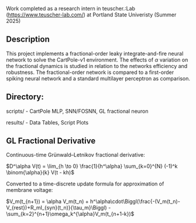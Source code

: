 

Work completed as a research intern in teuscher.:Lab (https://www.teuscher-lab.com/) at Portland State Univeristy (Summer 2025)
## Description
This project implements a fractional-order leaky integrate-and-fire neural network to solve the CartPole-v1 environment. The effects of $\alpha$ variation on the fractional dynamics is studied in relation to the networks efficiency and robustness. The fractional-order network is compared to a first-order spiking neural network and a standard multilayer perceptron as comparison.

## Directory:
scripts/ - CartPole MLP, SNN/FOSNN, GL fractional neuron

results/ - Data Tables, Script Plots

## GL Fractional Derivative
Continuous-time Grünwald–Letnikov fractional derivative:

$D^\alpha V(t) = \lim_{h \to 0} \frac{1}{h^\alpha} \sum_{k=0}^{N} (-1)^k \binom{\alpha}{k} V(t - kh)$

Converted to a time-discrete update formula for approximation of membrane voltage:

$V_m(t_{n+1}) = \alpha V_m(t_n) + h^\alpha\cdot\Biggl(\frac{-(V_m(t_n)-V_{rest})+R_mI_{syn}(t_n)}{\tau_m}\Biggl) - \sum_{k=2}^{n+1}\omega_k^{\alpha}V_m(t_{n+1-k})$
    


